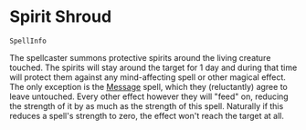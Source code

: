 # Spirit Shroud

`SpellInfo`

The spellcaster summons protective spirits around the living creature touched. The spirits will stay around the target for 1 day and during that time will protect them against any mind-affecting spell or other magical effect. The only exception is the [Message](spell:message) spell, which they (reluctantly) agree to leave untouched. Every other effect however they will "feed" on, reducing the strength of it by as much as the strength of this spell. Naturally if this reduces a spell's strength to zero, the effect won't reach the target at all.

